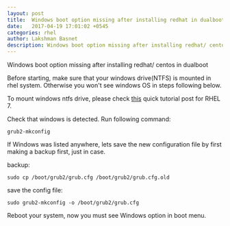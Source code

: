 ```yaml
---
layout: post
title:  Windows boot option missing after installing redhat in dualboot SOLVED
date:   2017-04-19 17:01:02 +0545
categories: rhel
author: Lakshman Basnet
description: Windows boot option missing after installing redhat/ centos in dualboot on Redhat Enterprise Linux | Redhat Enterpise Linux Blog , How to
---
```



Windows boot option missing after installing redhat/ centos in dualboot

Before starting, make sure that your windows drive(NTFS) is mounted in rhel system. Otherwise you won't see windows OS in steps following below.

To mount windows ntfs drive, please check <a href="" target="blank"> this</a> quick tutorial post for RHEL 7.

Check that windows is detected. Run following command:

	grub2-mkconfig

If Windows was listed anywhere, lets save the new configuration file by first making a backup first, just in case.

backup:

	sudo cp /boot/grub2/grub.cfg /boot/grub2/grub.cfg.old
 
save the config file:

	sudo grub2-mkconfig -o /boot/grub2/grub.cfg   

Reboot your system, now you must see Windows option in boot menu.

